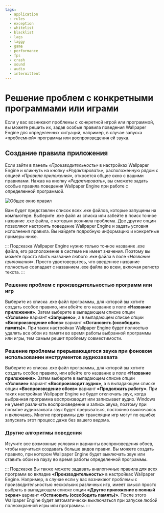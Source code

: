 ```yaml
---
tags:
  - application
  - rules
  - exception
  - whitelist
  - blacklist
  - lags
  - laggy
  - game
  - performance
  - fps
  - crash
  - sound
  - audio
  - intermittent
---
```


# Решение проблем с конкретными программами или играми

Если у вас возникают проблемы с конкретной игрой или программой, вы можете решить их, задав особые правила поведения Wallpaper Engine для определенных ситуаций, например, в случае запуска «проблемной» программы или воспроизведения ей звука.

## Создание правила приложения

Если зайти в панель *«Производительность»* в настройках Wallpaper Engine и кликнуть на кнопку *«Редактировать»*, расположенную рядом с опцией *«Правила приложения»*, откроется общее окно с вашими правилами. Нажав на кнопку *«Редактировать»*, вы сможете задать особые правила поведения Wallpaper Engine при работе с определенной программой.

![Общее окно правил](./applicationrule.gif)

Вам будет представлен список всех .exe файлов, которые запущены на компьютере. Выберите .exe файл из списка или забейте в поиск точное название .exe файла, с которым возникла проблема. Две другие опции позволяют настроить поведение Wallpaper Engine и задать условия исполнения правила. Вы найдете подробную информацию и конкретные примеры ниже.

::: Подсказка Wallpaper Engine нужно только точное название .exe файла, его расположение в системе не имеет значения. Поэтому вы можете просто вбить название любого .exe файла в поле *«Название приложения»*. Просто удостоверьтесь, что введенное название полностью совпадает с названием .exe файла во всем, включая регистр текста. :::

### Решение проблем с производительностью программ или игр

Выберите из списка .exe файл программы, для которой вы хотите создать особое правило, или вбейте его название в поле **«Название приложения»**. Затем выберите в выпадающем списке опции **«Условие»** вариант **«Запущено»**, а в выпадающем списке опции **«Воспроизведение обоев»** вариант **«Остановить (освободить память)»**. При таких настройках Wallpaper Engine будет полностью удалять все обои из памяти во время работы выбранной программы или игры, тем самым решит проблему совместимости.

### Решение проблемы прерывающегося звука при фоновом использовании инструментов аудиозахвата

Выберите из списка .exe файл программы, для которой вы хотите создать особое правило, или вбейте его название в поле **«Название приложения»**. Затем выберите в выпадающем списке опции **«Условие»** вариант **«Воспроизводит аудио»**, а в выпадающем списке опции **«Воспроизведение обоев»** вариант **«Продолжать работу»**. При таких настройках Wallpaper Engine не будет отключать звук, когда выбранная программа воспроизводит или записывает аудио. Windows не умеет различать воспроизведение и запись звука, поэтому при попытке аудиозахвата звук будет прерываться, постоянно выключаясь и включаясь. Многие программы для трансляции игр могут по ошибке запускать этот процесс даже без вашего ведома.

### Другие алгоритмы поведения

Изучите все возможные условия и варианты воспроизведения обоев, чтобы научиться создавать больше видов правил. Вы можете создать правило, при котором Wallpaper Engine будет выключать звук или ставить обои на паузу во время работы определенной программы.

::: Подсказка Вы также можете задавать аналогичные правила для всех программ во вкладке **«Производительность»** в настройках Wallpaper Engine. Например, в случае если у вас возникают проблемы с производительностью нескольких различных игр, имеет смысл просто выбрать в выпадающем списке опции **«Другое приложение в полный экран»** вариант **«Остановить (освободить память)»**. После этого Wallpaper Engine будет автоматически выключаться при запуске любой полноэкранной игры или программы. :::
